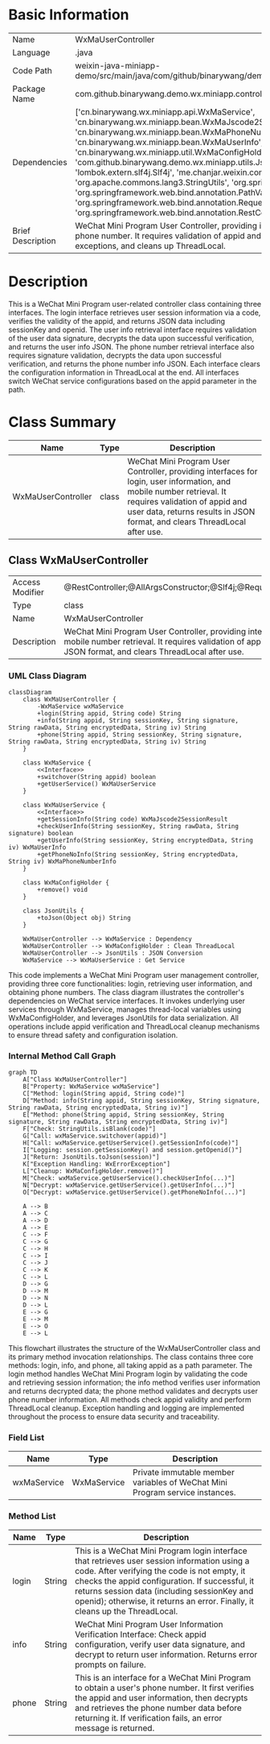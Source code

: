 # Basic Information

|      |      |
|------|------|
| Name | WxMaUserController |
| Language | .java |
| Code Path | weixin-java-miniapp-demo/src/main/java/com/github/binarywang/demo/wx/miniapp/controller/WxMaUserController.java |
| Package Name | com.github.binarywang.demo.wx.miniapp.controller |
| Dependencies | ['cn.binarywang.wx.miniapp.api.WxMaService', 'cn.binarywang.wx.miniapp.bean.WxMaJscode2SessionResult', 'cn.binarywang.wx.miniapp.bean.WxMaPhoneNumberInfo', 'cn.binarywang.wx.miniapp.bean.WxMaUserInfo', 'cn.binarywang.wx.miniapp.util.WxMaConfigHolder', 'com.github.binarywang.demo.wx.miniapp.utils.JsonUtils', 'lombok.AllArgsConstructor', 'lombok.extern.slf4j.Slf4j', 'me.chanjar.weixin.common.error.WxErrorException', 'org.apache.commons.lang3.StringUtils', 'org.springframework.web.bind.annotation.GetMapping', 'org.springframework.web.bind.annotation.PathVariable', 'org.springframework.web.bind.annotation.RequestMapping', 'org.springframework.web.bind.annotation.RestController'] |
| Brief Description | WeChat Mini Program User Controller, providing interfaces for login, retrieving user information, and phone number. It requires validation of appid and user data, returns results in JSON format, handles exceptions, and cleans up ThreadLocal. |

# Description

This is a WeChat Mini Program user-related controller class containing three interfaces. The login interface retrieves user session information via a code, verifies the validity of the appid, and returns JSON data including sessionKey and openid. The user info retrieval interface requires validation of the user data signature, decrypts the data upon successful verification, and returns the user info JSON. The phone number retrieval interface also requires signature validation, decrypts the data upon successful verification, and returns the phone number info JSON. Each interface clears the configuration information in ThreadLocal at the end. All interfaces switch WeChat service configurations based on the appid parameter in the path.

# Class Summary

| Name   | Type  | Description |
|-------|------|-------------|
| WxMaUserController | class | WeChat Mini Program User Controller, providing interfaces for login, user information, and mobile number retrieval. It requires validation of appid and user data, returns results in JSON format, and clears ThreadLocal after use. |



## Class WxMaUserController

|      |      |
|------|------|
| Access Modifier | @RestController;@AllArgsConstructor;@Slf4j;@RequestMapping("/wx/user/{appid}");public |
| Type | class |
| Name | WxMaUserController |
| Description | WeChat Mini Program User Controller, providing interfaces for login, user information, and mobile number retrieval. It requires validation of appid and user data, returns results in JSON format, and clears ThreadLocal after use. |


### UML Class Diagram

```mermaid
classDiagram
    class WxMaUserController {
        -WxMaService wxMaService
        +login(String appid, String code) String
        +info(String appid, String sessionKey, String signature, String rawData, String encryptedData, String iv) String
        +phone(String appid, String sessionKey, String signature, String rawData, String encryptedData, String iv) String
    }

    class WxMaService {
        <<Interface>>
        +switchover(String appid) boolean
        +getUserService() WxMaUserService
    }

    class WxMaUserService {
        <<Interface>>
        +getSessionInfo(String code) WxMaJscode2SessionResult
        +checkUserInfo(String sessionKey, String rawData, String signature) boolean
        +getUserInfo(String sessionKey, String encryptedData, String iv) WxMaUserInfo
        +getPhoneNoInfo(String sessionKey, String encryptedData, String iv) WxMaPhoneNumberInfo
    }

    class WxMaConfigHolder {
        +remove() void
    }

    class JsonUtils {
        +toJson(Object obj) String
    }

    WxMaUserController --> WxMaService : Dependency
    WxMaUserController --> WxMaConfigHolder : Clean ThreadLocal
    WxMaUserController --> JsonUtils : JSON Conversion
    WxMaService --> WxMaUserService : Get Service
```

This code implements a WeChat Mini Program user management controller, providing three core functionalities: login, retrieving user information, and obtaining phone numbers. The class diagram illustrates the controller's dependencies on WeChat service interfaces. It invokes underlying user services through WxMaService, manages thread-local variables using WxMaConfigHolder, and leverages JsonUtils for data serialization. All operations include appid verification and ThreadLocal cleanup mechanisms to ensure thread safety and configuration isolation.


### Internal Method Call Graph

```mermaid
graph TD
    A["Class WxMaUserController"]
    B["Property: WxMaService wxMaService"]
    C["Method: login(String appid, String code)"]
    D["Method: info(String appid, String sessionKey, String signature, String rawData, String encryptedData, String iv)"]
    E["Method: phone(String appid, String sessionKey, String signature, String rawData, String encryptedData, String iv)"]
    F["Check: StringUtils.isBlank(code)"]
    G["Call: wxMaService.switchover(appid)"]
    H["Call: wxMaService.getUserService().getSessionInfo(code)"]
    I["Logging: session.getSessionKey() and session.getOpenid()"]
    J["Return: JsonUtils.toJson(session)"]
    K["Exception Handling: WxErrorException"]
    L["Cleanup: WxMaConfigHolder.remove()"]
    M["Check: wxMaService.getUserService().checkUserInfo(...)"]
    N["Decrypt: wxMaService.getUserService().getUserInfo(...)"]
    O["Decrypt: wxMaService.getUserService().getPhoneNoInfo(...)"]

    A --> B
    A --> C
    A --> D
    A --> E
    C --> F
    C --> G
    C --> H
    C --> I
    C --> J
    C --> K
    C --> L
    D --> G
    D --> M
    D --> N
    D --> L
    E --> G
    E --> M
    E --> O
    E --> L
```

This flowchart illustrates the structure of the WxMaUserController class and its primary method invocation relationships. The class contains three core methods: login, info, and phone, all taking appid as a path parameter. The login method handles WeChat Mini Program login by validating the code and retrieving session information; the info method verifies user information and returns decrypted data; the phone method validates and decrypts user phone number information. All methods check appid validity and perform ThreadLocal cleanup. Exception handling and logging are implemented throughout the process to ensure data security and traceability.

### Field List

| Name  | Type  | Description |
|-------|-------|------|
| wxMaService | WxMaService | Private immutable member variables of WeChat Mini Program service instances. |

### Method List

| Name  | Type  | Description |
|-------|-------|------|
| login | String | This is a WeChat Mini Program login interface that retrieves user session information using a code. After verifying the code is not empty, it checks the appid configuration. If successful, it returns session data (including sessionKey and openid); otherwise, it returns an error. Finally, it cleans up the ThreadLocal. |
| info | String | WeChat Mini Program User Information Verification Interface: Check appid configuration, verify user data signature, and decrypt to return user information. Returns error prompts on failure. |
| phone | String | This is an interface for a WeChat Mini Program to obtain a user's phone number. It first verifies the appid and user information, then decrypts and retrieves the phone number data before returning it. If verification fails, an error message is returned. |




